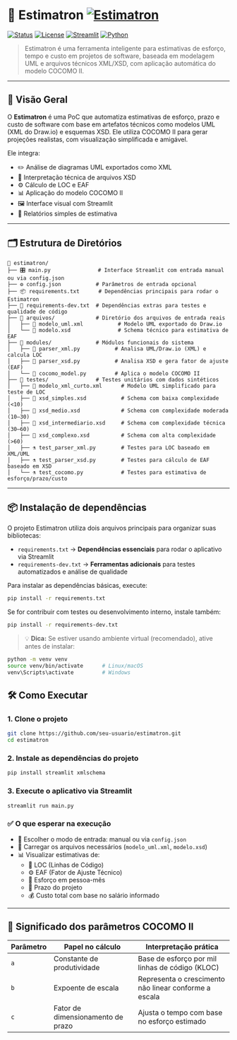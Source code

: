 # 🤖 Estimatron [![Estimatron](https://img.shields.io/badge/Estimatron-Model%20Driven%20Estimator-purple)](https://github.com/moriblo/estimatron)

[![Status](https://img.shields.io/badge/project-active-brightgreen)](https://en.wikipedia.org/wiki/Software_development_process)
[![License](https://img.shields.io/badge/license-MIT-blue)](https://opensource.org/licenses/MIT)
[![Streamlit](https://img.shields.io/badge/built%20with-Streamlit-orange)](https://streamlit.io/)
[![Python](https://img.shields.io/badge/python-3.10%2B-yellow)](https://www.python.org/downloads/release/python-3100/)

> Estimatron é uma ferramenta inteligente para estimativas de esforço, tempo e custo em projetos de software, baseada em modelagem UML e arquivos técnicos XML/XSD, com aplicação automática do modelo COCOMO II.

---

## 📘 Visão Geral

O **Estimatron** é uma PoC que automatiza estimativas de esforço, prazo e custo de software com base em artefatos técnicos como modelos UML (XML do Draw.io) e esquemas XSD. Ele utiliza COCOMO II para gerar projeções realistas, com visualização simplificada e amigável.

Ele integra:

- ✏️ Análise de diagramas UML exportados como XML
- 📂 Interpretação técnica de arquivos XSD
- ⚙️ Cálculo de LOC e EAF
- 📊 Aplicação do modelo COCOMO II
- 🖼️ Interface visual com Streamlit
- 📄 Relatórios simples de estimativa

---

## 🗂️ Estrutura de Diretórios

```text
🤖 estimatron/
├── 🎛️ main.py               # Interface Streamlit com entrada manual ou via config.json
├── ⚙️ config.json           # Parâmetros de entrada opcional
├── 📦 requirements.txt      # Dependências principais para rodar o Estimatron
├── 🧪 requirements-dev.txt  # Dependências extras para testes e qualidade de código
├── 📂 arquivos/             # Diretório dos arquivos de entrada reais
│   ├── 📄 modelo_uml.xml           # Modelo UML exportado do Draw.io
│   └── 📄 modelo.xsd               # Schema técnico para estimativa de EAF
├── 🧩 modules/              # Módulos funcionais do sistema
│   ├── 🧮 parser_xml.py           # Analisa UML/Draw.io (XML) e calcula LOC
│   ├── 📐 parser_xsd.py           # Analisa XSD e gera fator de ajuste (EAF)
│   └── 🧠 cocomo_model.py         # Aplica o modelo COCOMO II
├── 🧪 testes/               # Testes unitários com dados sintéticos
│   ├── 🧾 modelo_xml_curto.xml      # Modelo UML simplificado para teste de LOC
│   ├── 🧾 xsd_simples.xsd           # Schema com baixa complexidade (<10)
│   ├── 🧾 xsd_medio.xsd             # Schema com complexidade moderada (10–30)
│   ├── 🧾 xsd_intermediario.xsd     # Schema com complexidade técnica (30–60)
│   ├── 🧾 xsd_complexo.xsd          # Schema com alta complexidade (>60)
│   ├── ⚗️ test_parser_xml.py        # Testes para LOC baseado em XML/UML
│   ├── ⚗️ test_parser_xsd.py        # Testes para cálculo de EAF baseado em XSD
│   └── ⚗️ test_cocomo.py            # Testes para estimativa de esforço/prazo/custo
```
---

## 📦 Instalação de dependências

O projeto Estimatron utiliza dois arquivos principais para organizar suas bibliotecas:

- `requirements.txt` → **Dependências essenciais** para rodar o aplicativo via Streamlit
- `requirements-dev.txt` → **Ferramentas adicionais** para testes automatizados e análise de qualidade

Para instalar as dependências básicas, execute:

```bash
pip install -r requirements.txt
```
Se for contribuir com testes ou desenvolvimento interno, instale também:

```bash
pip install -r requirements-dev.txt
```
> 💡 **Dica:** Se estiver usando ambiente virtual (recomendado), ative antes de instalar:
```bash
python -m venv venv
source venv/bin/activate      # Linux/macOS
venv\Scripts\activate         # Windows
```

## 🛠️ Como Executar

### 1. Clone o projeto

```bash
git clone https://github.com/seu-usuario/estimatron.git
cd estimatron
```
### 2. Instale as dependências do projeto

```bash
pip install streamlit xmlschema
```
### 3. Execute o aplicativo via Streamlit

```bash
streamlit run main.py
```
### ✅ O que esperar na execução

- 👤 Escolher o modo de entrada: manual ou via `config.json`
- 📂 Carregar os arquivos necessários (`modelo_uml.xml`, `modelo.xsd`)
- 📊 Visualizar estimativas de:
  - 📏 LOC (Linhas de Código)
  - ⚙️ EAF (Fator de Ajuste Técnico)
  - 🧠 Esforço em pessoa-mês
  - 📆 Prazo do projeto
  - 💰 Custo total com base no salário informado

---

## 🧮 Significado dos parâmetros COCOMO II

| Parâmetro | Papel no cálculo                | Interpretação prática                                     |
|-----------|---------------------------------|-----------------------------------------------------------|
| `a`       | Constante de produtividade      | Base de esforço por mil linhas de código (KLOC)           |
| `b`       | Expoente de escala              | Representa o crescimento não linear conforme a escala     |
| `c`       | Fator de dimensionamento de prazo | Ajusta o tempo com base no esforço estimado             |


